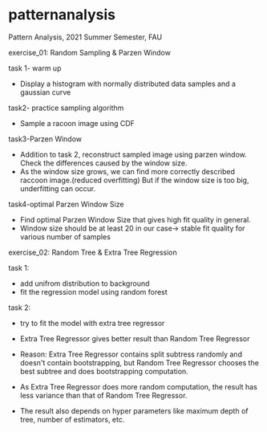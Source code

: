 # patternanalysis
Pattern Analysis, 2021 Summer Semester, FAU



exercise_01: Random Sampling & Parzen Window

task 1- warm up
- Display a histogram with normally distributed data samples and a gaussian curve

task2- practice sampling algorithm
- Sample a racoon image using CDF

task3-Parzen Window
- Addition to task 2, reconstruct sampled image using parzen window. Check the differences caused by the window size.
- As the window size grows, we can find more correctly described raccoon image.(reduced overfitting) But if the window size is too big, underfitting can occur. 

task4-optimal Parzen Window Size
- Find optimal Parzen Window Size that gives high fit quality in general.
- Window size should be at least 20 in our case-> stable fit quality for various number of samples




exercise_02: Random Tree & Extra Tree Regression

task 1:
- add unifrom distribution to background
- fit the regression model using random forest

task 2:
- try to fit the model with extra tree regressor

- Extra Tree Regressor gives better result than Random Tree Regressor
- Reason: Extra Tree Regressor contains split subtress randomly and doesn't contain bootstrapping, but Random Tree Regressor chooses the best subtree and does bootstrapping computation. 
- As Extra Tree Regressor does more random computation, the result has less variance than that of Random Tree Regressor.
- The result also depends on hyper parameters like maximum depth of tree, number of estimators, etc.
